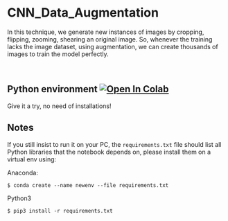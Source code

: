 # CNN_Data_Augmentation
<p> In this technique, we generate new instances of images by cropping, flipping, zooming, shearing an original image. So, whenever the training lacks the image dataset, using augmentation, we can create thousands of images to train the model perfectly.</p>
<br>


## Python environment [![Open In Colab](https://colab.research.google.com/assets/colab-badge.svg)](https://colab.research.google.com/drive/1r4rxciDUI79QMEj_26rMJeZ_jZHugrbT?usp=sharing)
Give it a try, no need of installations!
<br>

## Notes
If you still insist to run it on your PC, the `requirements.txt` file should list all Python libraries that the notebook
depends on, please install them on a virtual env using:
<br>


Anaconda:
```
$ conda create --name newenv --file requirements.txt
```
Python3
```
$ pip3 install -r requirements.txt
```
